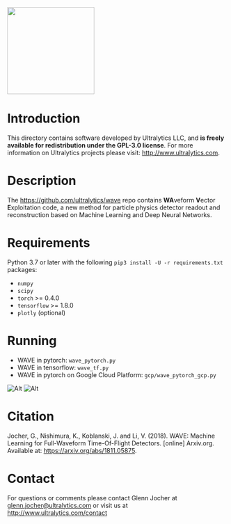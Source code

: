 <img src="https://storage.googleapis.com/ultralytics/logo.png" width="200">  

# Introduction

This directory contains software developed by Ultralytics LLC, and **is freely available for redistribution under the GPL-3.0 license**. For more information on Ultralytics projects please visit:
http://www.ultralytics.com.


# Description

The https://github.com/ultralytics/wave repo contains **WA**veform **V**ector **E**xploitation code, a new method for particle physics detector readout and reconstruction based on Machine Learning and Deep Neural Networks.

# Requirements

Python 3.7 or later with the following `pip3 install -U -r requirements.txt` packages:

- `numpy`
- `scipy`
- `torch` >= 0.4.0
- `tensorflow` >= 1.8.0
- `plotly` (optional)

# Running
- WAVE in pytorch: `wave_pytorch.py` 
- WAVE in tensorflow: `wave_tf.py`
- WAVE in pytorch on Google Cloud Platform: `gcp/wave_pytorch_gcp.py`

![Alt](https://github.com/ultralytics/wave/blob/master/data/waveforms.png "waveforms")
![Alt](https://github.com/ultralytics/wave/blob/master/data/wave.png "training")

# Citation
Jocher, G., Nishimura, K., Koblanski, J. and Li, V. (2018). WAVE: Machine Learning for Full-Waveform Time-Of-Flight Detectors. [online] Arxiv.org. Available at: https://arxiv.org/abs/1811.05875.

# Contact

For questions or comments please contact Glenn Jocher at glenn.jocher@ultralytics.com or visit us at http://www.ultralytics.com/contact
